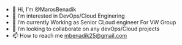 - 👋 Hi, I’m @MarosBenadik
- 👀 I’m interested in DevOps/Cloud Enginering 
- 🌱 I’m currently Working as Senior CLoud engineer For VW Group
- 💞️ I’m looking to collaborate on any devOps/Cloud projects 
- 📫 How to reach me mbenadik25@gmail.com

<!---
MarosBenadik/MarosBenadik is a ✨ special ✨ repository because its `README.md` (this file) appears on your GitHub profile.
You can click the Preview link to take a look at your changes.
--->
